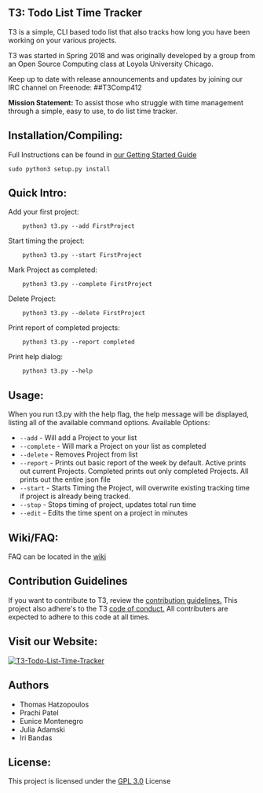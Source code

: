 ## T3: Todo List Time Tracker

T3 is a simple, CLI based todo list that also tracks how long you have been working on your various projects.

T3 was started in Spring 2018 and was originally developed by a group from an Open Source Computing class at Loyola University Chicago.

Keep up to date with release announcements and updates by joining our IRC channel on Freenode: ##T3Comp412

<b>Mission Statement: </b>
To assist those who struggle with time management through a simple, easy to use, to do list time tracker.

## Installation/Compiling:
Full Instructions can be found in [our Getting Started Guide](https://github.com/j-adamski/T3-Todo-List-Time-Tracker/blob/master/GettingStarted.md)
```
sudo python3 setup.py install
```

## Quick Intro:
Add your first project:
```
    python3 t3.py --add FirstProject
```

Start timing the project:
```
    python3 t3.py --start FirstProject
```

Mark Project as completed:
```
    python3 t3.py --complete FirstProject
```

Delete Project:
```
    python3 t3.py --delete FirstProject
```


Print report of completed projects:
```
    python3 t3.py --report completed
```

Print help dialog: 
```
    python3 t3.py --help
```


## Usage:

When you run t3.py with the help flag, the help message will be displayed, listing all of the available command options.
Available Options:
* `--add` - Will add a Project to your list
* `--complete` - Will mark a Project on your list as completed
* `--delete` - Removes Project from list
* `--report` - Prints out basic report of the week by default. Active prints out current Projects. Completed prints out only completed Projects. All prints out the entire json file
* `--start` - Starts Timing the Project, will overwrite existing tracking time if project is already being tracked.
* `--stop` - Stops timing of project, updates total run time
* `--edit` - Edits the time spent on a project in minutes


## Wiki/FAQ:
FAQ can be located in the [wiki](https://github.com/j-adamski/OSC-Project-2/wiki)


## Contribution Guidelines

If you want to contribute to T3, review the [contribution guidelines.](https://github.com/j-adamski/T3-Todo-List-Time-Tracker/blob/master/Contribution.md) This project also adhere's to the T3 [code of conduct.](https://github.com/j-adamski/T3-Todo-List-Time-Tracker/blob/master/CODE_OF_CONDUCT.md) All contributers are expected to adhere to this code at all times.

## Visit our Website:
[![T3-Todo-List-Time-Tracker](https://user-images.githubusercontent.com/31542650/39089914-c188bc1a-4596-11e8-906e-a37686309467.png)](https://j-adamski.github.io/T3-Todo-List-Time-Tracker/)

## Authors
* Thomas Hatzopoulos
* Prachi Patel
* Eunice Montenegro
* Julia Adamski
* Iri Bandas

## License:

This project is licensed under the [GPL 3.0](LICENSE) License
